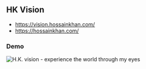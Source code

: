 ## HK Vision

* https://vision.hossainkhan.com/
* https://hossainkhan.com/

### Demo
![H.K. vision - experience the world through my eyes](https://user-images.githubusercontent.com/99822/45402270-d09ea000-b622-11e8-86d0-b3a784a8ba88.png)

